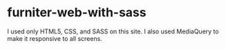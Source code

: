 # furniter-web-with-sass
I used only HTML5, CSS, and SASS on this site. I also used MediaQuery to make it responsive to all screens.
